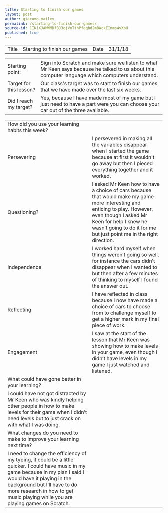 ```yaml
---
title: Starting to finish our games
layout: post
author: giacomo.mailey
permalink: /starting-to-finish-our-games/
source-id: 1IK1XJAMWMDf8J3qjVoTthPfeqhd2mBWckEImms4vXoU
published: true
---
```

<table>
  <tr>
    <td>Title</td>
    <td>Starting to finish our games</td>
    <td>Date</td>
    <td>31/1/18</td>
  </tr>
</table>


<table>
  <tr>
    <td>Starting point:</td>
    <td>Sign into Scratch and make sure we listen to what Mr Keen says because he talked to us about this computer language which computers understand.</td>
  </tr>
  <tr>
    <td>Target for this lesson?</td>
    <td>Our class's target was to start to finish our games that we have made over the last six weeks.</td>
  </tr>
  <tr>
    <td>Did I reach my target? </td>
    <td>Yes, because I have made most of my game but I just need to have a part were you can choose your car out of the three available. </td>
  </tr>
</table>


<table>
  <tr>
    <td>How did you use your learning habits this week?</td>
    <td></td>
  </tr>
  <tr>
    <td>Persevering</td>
    <td>I persevered in making all the variables disappear when I started the game because at first it wouldn't go away but then I pieced everything together and it worked.</td>
  </tr>
  <tr>
    <td>Questioning?</td>
    <td>I asked Mr Keen how to have a choice of cars because that would make my game more interesting and enticing to play. However, even though I asked Mr Keen for help I knew he wasn’t going to do it for me but just point me in the right direction.</td>
  </tr>
  <tr>
    <td>Independence</td>
    <td>I worked hard myself when things weren’t going so well, for instance the cars didn’t disappear when I wanted to but then after a few minutes of thinking to myself I found the answer out.</td>
  </tr>
  <tr>
    <td>Reflecting</td>
    <td>I have reflected in class because I now have made a choice of cars to choose from to challenge myself to get a higher mark in my final piece of work. </td>
  </tr>
  <tr>
    <td>Engagement</td>
    <td>I saw at the start of the lesson that Mr Keen was showing how to make levels in your game, even though I didn’t have levels in my game I just watched and listened.</td>
  </tr>
  <tr>
    <td>What could have gone better in your learning?</td>
    <td></td>
  </tr>
  <tr>
    <td>I could have not got distracted by Mr Keen who was kindly helping other people in how to make levels for their game when I didn’t need levels but to just crack on with what I was doing.</td>
    <td></td>
  </tr>
  <tr>
    <td>What changes do you need to make to improve your learning next time?</td>
    <td></td>
  </tr>
  <tr>
    <td>I need to change the efficiency of my typing, it could be a little quicker. I could have music in my game because in my plan I said I would have it playing in the background but I’ll have to do more research in how to get music playing while you are playing games on Scratch. </td>
    <td></td>
  </tr>
</table>


